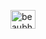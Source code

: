 <p align="left">
<a href="https://linkedin.com/in/beaubhp" target="blank"><img align="center" src="https://raw.githubusercontent.com/rahuldkjain/github-profile-readme-generator/master/src/images/icons/Social/linked-in-alt.svg" alt="beaubhp" height="30" width="40"/>
</a>
</p>

